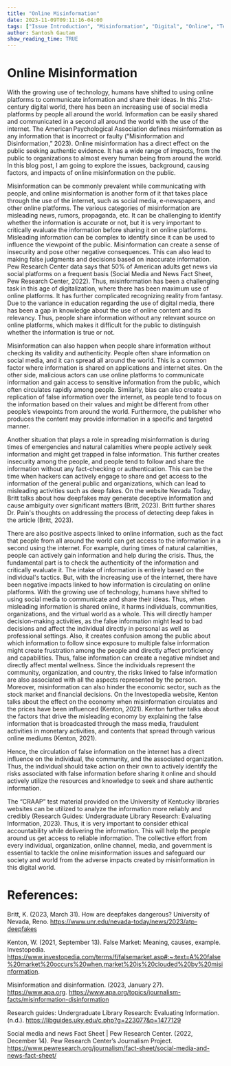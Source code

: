 ```yaml
---
title: "Online Misinformation"
date: 2023-11-09T09:11:16-04:00
tags: ["Issue Introduction", "Misinformation", "Digital", "Online", "Technology", "Santosh"]
author: Santosh Gautam
show_reading_time: TRUE
---
```


# Online Misinformation 

With the growing use of technology, humans have shifted to using online platforms to communicate information and share their ideas. In this 21st-century digital world, there has been an increasing use of social media platforms by people all around the world. Information can be easily shared and communicated in a second all around the world with the use of the internet. The American Psychological Association defines misinformation as any information that is incorrect or faulty (“Misinformation and Disinformation,” 2023). Online misinformation has a direct effect on the public seeking authentic evidence. It has a wide range of impacts, from the public to organizations to almost every human being from around the world. In this blog post, I am going to explore the issues, background, causing factors, and impacts of online misinformation on the public. 

Misinformation can be commonly prevalent while communicating with people, and online misinformation is another form of it that takes place through the use of the internet, such as social media, e-newspapers, and other online platforms. The various categories of misinformation are misleading news, rumors, propaganda, etc. It can be challenging to identify whether the information is accurate or not, but it is very important to critically evaluate the information before sharing it on online platforms. Misleading information can be complex to identify since it can be used to influence the viewpoint of the public. Misinformation can create a sense of insecurity and pose other negative consequences. This can also lead to making false judgments and decisions based on inaccurate information. Pew Research Center data says that 50% of American adults get news via social platforms on a frequent basis (Social Media and News Fact Sheet, Pew Research Center, 2022). Thus, misinformation has been a challenging task in this age of digitalization, where there has been maximum use of online platforms. It has further complicated recognizing reality from fantasy. Due to the variance in education regarding the use of digital media, there has been a gap in knowledge about the use of online content and its relevancy. Thus, people share information without any relevant source on online platforms, which makes it difficult for the public to distinguish whether the information is true or not. 

Misinformation can also happen when people share information without checking its validity and authenticity. People often share information on social media, and it can spread all around the world. This is a common factor where information is shared on applications and internet sites. On the other side, malicious actors can use online platforms to communicate information and gain access to sensitive information from the public, which often circulates rapidly among people. Similarly, bias can also create a replication of false information over the internet, as people tend to focus on the information based on their values and might be different from other people’s viewpoints from around the world. Furthermore, the publisher who produces the content may provide information in a specific and targeted manner. 

Another situation that plays a role in spreading misinformation is during times of emergencies and natural calamities where people actively seek information and might get trapped in false information. This further creates insecurity among the people, and people tend to follow and share the information without any fact-checking or authentication. This can be the time when hackers can actively engage to share and get access to the information of the general public and organizations, which can lead to misleading activities such as deep fakes. On the website Nevada Today, Britt talks about how deepfakes may generate deceptive information and cause ambiguity over significant matters (Britt, 2023). Britt further shares Dr. Pain's thoughts on addressing the process of detecting deep fakes in the article (Britt, 2023). 

There are also positive aspects linked to online information, such as the fact that people from all around the world can get access to the information in a second using the internet. For example, during times of natural calamities, people can actively gain information and help during the crisis. Thus, the fundamental part is to check the authenticity of the information and critically evaluate it. The intake of information is entirely based on the individual's tactics. But, with the increasing use of the internet, there have been negative impacts linked to how information is circulating on online platforms. With the growing use of technology, humans have shifted to using social media to communicate and share their ideas. Thus, when misleading information is shared online, it harms individuals, communities, organizations, and the virtual world as a whole. This will directly hamper decision-making activities, as the false information might lead to bad decisions and affect the individual directly in personal as well as professional settings. Also, it creates confusion among the public about which information to follow since exposure to multiple false information might create frustration among the people and directly affect proficiency and capabilities. Thus, false information can create a negative mindset and directly affect mental wellness. Since the individuals represent the community, organization, and country, the risks linked to false information are also associated with all the aspects represented by the person. Moreover, misinformation can also hinder the economic sector, such as the stock market and financial decisions. On the Investopedia website, Kenton talks about the effect on the economy when misinformation circulates and the prices have been influenced (Kenton, 2021). Kenton further talks about the factors that drive the misleading economy by explaining the false information that is broadcasted through the mass media, fraudulent activities in monetary activities, and contents that spread through various online mediums (Kenton, 2021). 

Hence, the circulation of false information on the internet has a direct influence on the individual, the community, and the associated organization. Thus, the individual should take action on their own to actively identify the risks associated with false information before sharing it online and should actively utilize the resources and knowledge to seek and share authentic information. 

The “CRAAP” test material provided on the University of Kentucky libraries websites can be utilized to analyze the information more reliably and credibly (Research Guides: Undergraduate Library Research: Evaluating Information, 2023). Thus, it is very important to consider ethical accountability while delivering the information. This will help the people around us get access to reliable information. The collective effort from every individual, organization, online channel, media, and government is essential to tackle the online misinformation issues and safeguard our society and world from the adverse impacts created by misinformation in this digital world.  

 

# References: 

Britt, K. (2023, March 31). How are deepfakes dangerous? University of Nevada, Reno. https://www.unr.edu/nevada-today/news/2023/atp-deepfakes 

Kenton, W. (2021, September 13). False Market: Meaning, causes, example. Investopedia. https://www.investopedia.com/terms/f/falsemarket.asp#:~:text=A%20false%20market%20occurs%20when,market%20is%20clouded%20by%20misinformation. 

Misinformation and disinformation. (2023, January 27). https://www.apa.org. https://www.apa.org/topics/journalism-facts/misinformation-disinformation 

Research guides: Undergraduate Library Research: Evaluating Information. (n.d.). https://libguides.uky.edu/c.php?g=223077&p=1477129 

Social media and news Fact Sheet | Pew Research Center. (2022, December 14). Pew Research Center’s Journalism Project. https://www.pewresearch.org/journalism/fact-sheet/social-media-and-news-fact-sheet/ 

 

 

 

 

 
